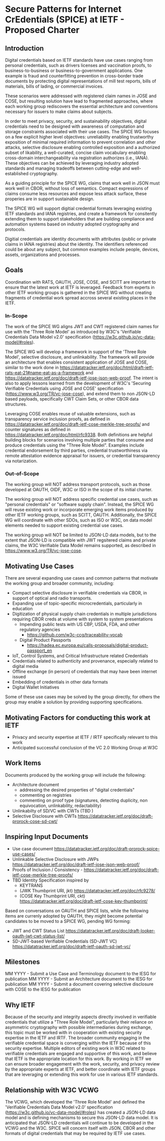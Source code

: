 # Secure Patterns for Internet CrEdentials (SPICE) at IETF - Proposed Charter

## Introduction

Digital credentials based on IETF standards have use cases ranging from personal credentials, such as drivers licenses and vaccination proofs, to business-to-business or business-to-government applications.
One example is fraud and counterfitting prevention in cross-border trade documents by protecting digital representations of mill test reports, bills of materials, bills of lading, or commercial invoices.

These scenarios were addressed with registered claim names in JOSE and COSE, but resulting solution have lead to fragmented approaches, where each working group rediscovers the essential architecture and conventions necessary for issuers to make claims about subjects.

In order to meet privacy, security, and sustainability objectives, digital credentials need to be designed with awareness of computation and storage constraints associated with their use cases.
The SPICE WG focuses on a few explicit higher level objectives: unreliability enabling trustworthy exposition of minimal required information to prevent correlation and other attacks, selective disclosure enabling controlled exposition and a authorized subset of likability, a well-curated, concise claim vocabulary enabling cross-domain interchangeability via registration authorizes (i.e., IANA).
These objectives can be achieved by leveraging industry adopted standards and managing tradeoffs between cutting-edge and well-established cryptography.

As a guiding principle for the SPICE WG, claims that work well in JSON must work well in CBOR, without loss of semantics. Compact expressions of claims consume less resources and expose less attack surface, these properies are in support sustainable design.

The SPICE WG will support digitial credential formats leveraging existing IETF standards and IANA registries, and create a framework for consitently extending them to support stakeholders that are building compliance and automation systems based on industry adopted cryptography and protocols.

Digitial credentials are identity documents with attributes (public or private claims in IANA registries) about the identity. The identifiers referenced could be about any subject, but common examples include people, devices, assets, organizations and processes.

## Goals

Coordination with RATS, OAUTH, JOSE, COSE, and SCITT are important to ensure that the latest work at IETF is leveraged. Feedback from experts in other IETF working groups is gathered in the SPICE WG without creating fragments of credential work spread accross several existing places in the IETF.

### In-Scope

The work of the SPICE WG aligns JWT and CWT registered claim names for use with the 'Three Role Model' as introduced by W3C's 'Verifiable Credentials Data Model v2.0' specification (https://w3c.github.io/vc-data-model/#roles).

The SPICE WG will develop a framework in support of the 'Three Role Model', selective disclosure, and unlinkability.
The framework will provide an architecture that enables consistent application of JOSE and COSE, similar to the work done in https://datatracker.ietf.org/doc/html/draft-ietf-rats-eat-21#name-eat-as-a-framework and https://datatracker.ietf.org/doc/draft-ietf-jose-json-web-proof.
The intent is also to apply lessons learned from the development of W3C's 'Securing Verifiable Credentials using JOSE and COSE' specification (https://www.w3.org/TR/vc-jose-cose), and extend them to non JSON-LD based payloads, specifically CWT Claim Sets, or other CBOR data structures.
<!--based on complementary work conducted in JOSE, COSE, and OAUTH, if possible. -->

Leveraging COSE enables reuse of valuable extensions, such as transparency service inclusion proofs, as defined in https://datatracker.ietf.org/doc/draft-ietf-cose-merkle-tree-proofs/ and counter signatures as defined in https://datatracker.ietf.org/doc/html/rfc9338.
Both definitions are helpful building blocks for scenarios involving multiple parties that consume and produce credentials using the "Three Role Model".
Examples include credential endorsement by third parties, credential trustworthiness via remote attestation evidence appraisal for issuers, or credential transparency via notarization.

### Out-of-Scope

The working group will NOT address transport protocols, such as those developed at OAUTH, OIDF, W3C or ISO in the scope of its initial charter.

The working group will NOT address specific credential use cases, such as "personal credentials" or "software supply chain".
Instead, the SPICE WG will reuse existing work or incorporate emerging work items produced by other IETF working groups, such as SCITT, OAUTH. Additionally, the SPICE WG will coordinate with other SDOs, such as ISO or W3C, on data model elements needed to support existing credential use cases. 

The working group will NOT be limited to JSON-LD data models, but to the extent that JSON-LD is compatible with JWT regsitered claims and private claims, the W3C Verifiable Data Model remains supported, as described in https://www.w3.org/TR/vc-jose-cose.

## Motivating Use Cases 

There are several expanding use cases and common patterns that motivate the working group and broader community, including:

- Compact selective disclosure in verifiable credentials via CBOR, in support of optical and radio transports.
- Expanding use of topic-specific microcredentials, particularly in education
- Digitization of physical supply chain credentials in multiple jurisdictions requiring CBOR creds at volume with system to system presentations
  - Impending public tests with US CBP, USDA, FDA, and other regulatory agencies
      - https://github.com/w3c-ccg/traceability-vocab
  - Digital Product Passports
      - https://hadea.ec.europa.eu/calls-proposals/digital-product-passport_en
- IoT, Control Systems, and Critical Infrastructure related Credentials
- Credentials related to authenticity and provenance, especially related to digital media
- Offline exchange (in person) of credentials that may have been internet issued
- Embedding of credentials in other data formats
- Digital Wallet Initiatives

Some of these use cases may be solved by the group directly, for others the group may enable a solution by providing supporting specifications.

## Motivating Factors for conducting this work at IETF

- Privacy and security expertise at IETF / IRTF specifically relevant to this work
- Anticipated successful conclusion of the VC 2.0 Working Group at W3C

## Work Items

Documents produced by the working group will include the following:

- Architecture document
    - addressing the desired properties of "digital credentials"
    - commenting on registries
    - commenting on proof type (signatures, detecting duplicity, non equivocation, unlinkability, redactability)
- Unlinkabilty of SD/VC with CWTs (TBD )
- Selective Disclosure with CWTs https://datatracker.ietf.org/doc/draft-prorock-cose-sd-cwt/

## Inspiring Input Documents

- Use case document https://datatracker.ietf.org/doc/draft-prorock-spice-use-cases/ 
- Unlinkable Selective Disclosure with JWPs https://datatracker.ietf.org/doc/draft-ietf-jose-json-web-proof/
- Proofs of Inclusion / Consistency - https://datatracker.ietf.org/doc/draft-ietf-cose-merkle-tree-proofs/
- TBD Identity Specification inspired by
    - KEYTRANS
    - (JWK Thumbprint URI, jkt) https://datatracker.ietf.org/doc/rfc9278/ 
    - (COSE Key Thumbprint URI, ckt) https://datatracker.ietf.org/doc/draft-ietf-cose-key-thumbprint/

Based on conversations on OAUTH and SPICE lists, while the following items are currenly adopted by OAUTH,
they might become potential candidates to be moved to a SPICE WG, pending WG forming:

- JWT and CWT Status List https://datatracker.ietf.org/doc/draft-looker-oauth-jwt-cwt-status-list/
- SD-JWT-based Verifiable Credentials (SD-JWT VC) https://datatracker.ietf.org/doc/draft-ietf-oauth-sd-jwt-vc/


## Milestones

MM YYYY - Submit a Use Case and Terminology document to the IESG for publication
MM YYYY - Submit an Architecture document to the IESG for publication
MM YYYY - Submit a document covering selective disclosure with COSE to the IESG for publication

## Why IETF

Because of the security and integrity aspects directly involved in verifiable credentials that utilize a "Three Role Model", particularly their reliance on asymmetric cryptography with possible intermediaries during exchange, this topic must be worked with in cooperation with existing security expertise in the IETF and IRTF.  The broader community engaging in the verifiable credential space is converging within the IETF because of this security expertise. Multiple editors of existing work in W3C related to verifiable credentials are engaged and supportive of this work, and believe that IETF is the appropriate location for this work. By working in IETF we can ensure broader engagement with the work, security, and privacy review by the appropriate experts at IETF, and better coordinate with IETF groups that are leveraging or extending this work for use in various IETF standards.

## Relationship with W3C VCWG
The VCWG, which developed the 'Three Role Model' and defined the 'Verifiable Credentials Data Model v2.0' specification (https://w3c.github.io/vc-data-model/#roles) has created a JSON-LD data model and is defining mechanisms to secure this JSON-LD data model. It is anticipated that JSON-LD credentials will continue to be developed in the VCWG and the W3C. SPICE will concern itself with JSON, CBOR and other formats of digital credentials that may be required by IETF use cases.


